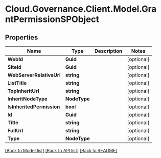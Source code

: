 # Cloud.Governance.Client.Model.GrantPermissionSPObject
## Properties

Name | Type | Description | Notes
------------ | ------------- | ------------- | -------------
**WebId** | **Guid** |  | [optional] 
**SiteId** | **Guid** |  | [optional] 
**WebServerRelativeUrl** | **string** |  | [optional] 
**ListTitle** | **string** |  | [optional] 
**TopInheritUrl** | **string** |  | [optional] 
**InheritNodeType** | **NodeType** |  | [optional] 
**IsInheritedPermission** | **bool** |  | [optional] 
**Id** | **Guid** |  | [optional] 
**Title** | **string** |  | [optional] 
**FullUrl** | **string** |  | [optional] 
**Type** | **NodeType** |  | [optional] 

[[Back to Model list]](../README.md#documentation-for-models) [[Back to API list]](../README.md#documentation-for-api-endpoints) [[Back to README]](../README.md)

